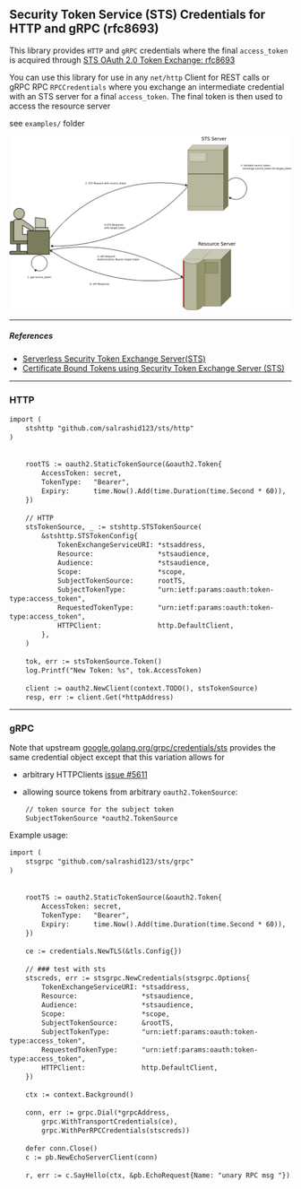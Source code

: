 ##  Security Token Service (STS) Credentials for HTTP and gRPC (rfc8693)


This library provides `HTTP` and `gRPC` credentials where the final `access_token` is acquired through [STS OAuth 2.0 Token Exchange:  rfc8693](https://www.rfc-editor.org/rfc/rfc8693) 


You can use this library for use in any `net/http` Client for REST calls or gRPC RPC `RPCCredentials` where you exchange an intermediate credential with an STS server for a final `access_token`.   The final token is then used to access the resource server


see `examples/` folder


![images/sts.png](images/sts.png)

---

##### References

* [Serverless Security Token Exchange Server(STS)](https://github.com/salrashid123/sts_server)
* [Certificate Bound Tokens using Security Token Exchange Server (STS)](https://github.com/salrashid123/cert_bound_sts_server)


---

### HTTP


```golang
import (
	stshttp "github.com/salrashid123/sts/http"
)


	rootTS := oauth2.StaticTokenSource(&oauth2.Token{
		AccessToken: secret,
		TokenType:   "Bearer",
		Expiry:      time.Now().Add(time.Duration(time.Second * 60)),
	})

	// HTTP
	stsTokenSource, _ := stshttp.STSTokenSource(
		&stshttp.STSTokenConfig{
			TokenExchangeServiceURI: *stsaddress,
			Resource:                *stsaudience,
			Audience:                *stsaudience,
			Scope:                   *scope,
			SubjectTokenSource:      rootTS,
			SubjectTokenType:        "urn:ietf:params:oauth:token-type:access_token",
			RequestedTokenType:      "urn:ietf:params:oauth:token-type:access_token",
			HTTPClient:              http.DefaultClient,
		},
	)

	tok, err := stsTokenSource.Token()
	log.Printf("New Token: %s", tok.AccessToken)

	client := oauth2.NewClient(context.TODO(), stsTokenSource)
	resp, err := client.Get(*httpAddress)
```

---

### gRPC

Note that upstream [google.golang.org/grpc/credentials/sts](https://pkg.go.dev/google.golang.org/grpc/credentials/sts) provides the same credential object except that this variation allows for


* arbitrary HTTPClients  [issue #5611](https://github.com/grpc/grpc-go/pull/5611)

* allowing source tokens from arbitrary `oauth2.TokenSource`:

```golang
	// token source for the subject token
	SubjectTokenSource *oauth2.TokenSource
```    


Example usage:

```golang
import (
	stsgrpc "github.com/salrashid123/sts/grpc"
)


	rootTS := oauth2.StaticTokenSource(&oauth2.Token{
		AccessToken: secret,
		TokenType:   "Bearer",
		Expiry:      time.Now().Add(time.Duration(time.Second * 60)),
	})

	ce := credentials.NewTLS(&tls.Config{})

	// ### test with sts
	stscreds, err := stsgrpc.NewCredentials(stsgrpc.Options{
		TokenExchangeServiceURI: *stsaddress,
		Resource:                *stsaudience,
		Audience:                *stsaudience,
		Scope:                   *scope,
		SubjectTokenSource:      &rootTS,
		SubjectTokenType:        "urn:ietf:params:oauth:token-type:access_token",
		RequestedTokenType:      "urn:ietf:params:oauth:token-type:access_token",
		HTTPClient:              http.DefaultClient,
	})

	ctx := context.Background()

	conn, err := grpc.Dial(*grpcAddress,
		grpc.WithTransportCredentials(ce),
		grpc.WithPerRPCCredentials(stscreds))

	defer conn.Close()
	c := pb.NewEchoServerClient(conn)

	r, err := c.SayHello(ctx, &pb.EchoRequest{Name: "unary RPC msg "})

```

